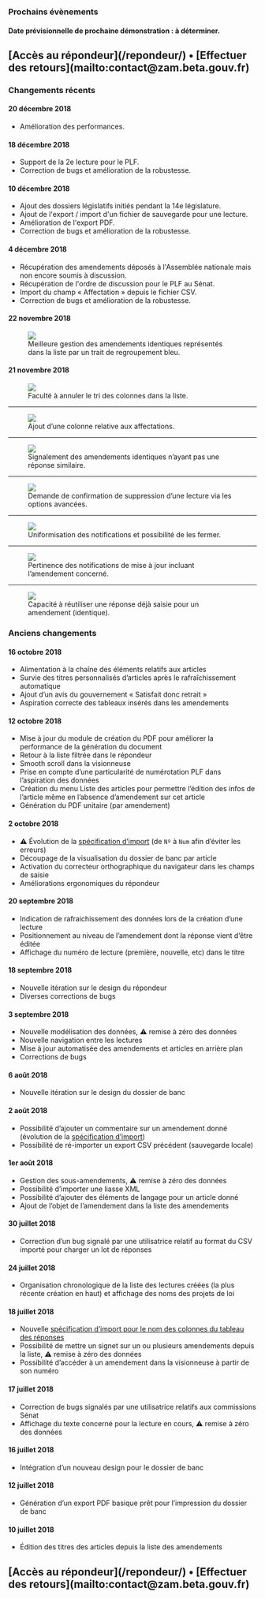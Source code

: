 ### Prochains évènements

#### Date prévisionnelle de prochaine démonstration : à déterminer.

<h2 class="center">[Accès au répondeur](/repondeur/) • [Effectuer des retours](mailto:contact@zam.beta.gouv.fr)</h2>

### Changements récents

#### 20 décembre 2018

- Amélioration des performances.

#### 18 décembre 2018

- Support de la 2e lecture pour le PLF.
- Correction de bugs et amélioration de la robustesse.

#### 10 décembre 2018

- Ajout des dossiers législatifs initiés pendant la 14e législature.
- Ajout de l'export / import d'un fichier de sauvegarde pour une lecture.
- Amélioration de l'export PDF.
- Correction de bugs et amélioration de la robustesse.

#### 4 décembre 2018

- Récupération des amendements déposés à l'Assemblée nationale mais non encore soumis à discussion.
- Récupération de l'ordre de discussion pour le PLF au Sénat.
- Import du champ « Affectation » depuis le fichier CSV.
- Correction de bugs et amélioration de la robustesse.

#### 22 novembre 2018

<figure>
    <a href="https://raw.githubusercontent.com/betagouv/zam/master/changelog_images/2018-11-21-regroupement-identiques.png">
        <img src="https://raw.githubusercontent.com/betagouv/zam/master/changelog_images/2018-11-21-regroupement-identiques.png">
    </a>
    <figcaption>
        Meilleure gestion des amendements identiques représentés dans la liste par un trait de regroupement bleu.
    </figcaption>
</figure>


#### 21 novembre 2018

<figure>
    <a href="https://raw.githubusercontent.com/betagouv/zam/master/changelog_images/2018-11-21-annule-tri.png">
        <img src="https://raw.githubusercontent.com/betagouv/zam/master/changelog_images/2018-11-21-annule-tri.png">
    </a>
    <figcaption>
        Faculté à annuler le tri des colonnes dans la liste.
    </figcaption>
</figure>

---

<figure>
    <a href="https://raw.githubusercontent.com/betagouv/zam/master/changelog_images/2018-11-21-affectations.png">
        <img src="https://raw.githubusercontent.com/betagouv/zam/master/changelog_images/2018-11-21-affectations.png">
    </a>
    <figcaption>
        Ajout d’une colonne relative aux affectations.
    </figcaption>
</figure>

---

<figure>
    <a href="https://raw.githubusercontent.com/betagouv/zam/master/changelog_images/2018-11-21-identiques-non-similaires.png">
        <img src="https://raw.githubusercontent.com/betagouv/zam/master/changelog_images/2018-11-21-identiques-non-similaires.png">
    </a>
    <figcaption>
        Signalement des amendements identiques n’ayant pas une réponse similaire.
    </figcaption>
</figure>

---

<figure>
    <a href="https://raw.githubusercontent.com/betagouv/zam/master/changelog_images/2018-11-21-confirmation-suppression-lecture.png">
        <img src="https://raw.githubusercontent.com/betagouv/zam/master/changelog_images/2018-11-21-confirmation-suppression-lecture.png">
    </a>
    <figcaption>
        Demande de confirmation de suppression d’une lecture via les options avancées.
    </figcaption>
</figure>

---

<figure>
    <a href="https://raw.githubusercontent.com/betagouv/zam/master/changelog_images/2018-11-21-uniformisation-notifications.png">
        <img src="https://raw.githubusercontent.com/betagouv/zam/master/changelog_images/2018-11-21-uniformisation-notifications.png">
    </a>
    <figcaption>
        Uniformisation des notifications et possibilité de les fermer.
    </figcaption>
</figure>

---

<figure>
    <a href="https://raw.githubusercontent.com/betagouv/zam/master/changelog_images/2018-11-21-pertinence-notifications.png">
        <img src="https://raw.githubusercontent.com/betagouv/zam/master/changelog_images/2018-11-21-pertinence-notifications.png">
    </a>
    <figcaption>
        Pertinence des notifications de mise à jour incluant l’amendement concerné.
    </figcaption>
</figure>

---

<figure>
    <a href="https://raw.githubusercontent.com/betagouv/zam/master/changelog_images/2018-11-21-reutiliser-reponse.png">
        <img src="https://raw.githubusercontent.com/betagouv/zam/master/changelog_images/2018-11-21-reutiliser-reponse.png">
    </a>
    <figcaption>
        Capacité à réutiliser une réponse déjà saisie pour un amendement (identique).
    </figcaption>
</figure>



### Anciens changements

#### 16 octobre 2018

* Alimentation à la chaîne des éléments relatifs aux articles
* Survie des titres personnalisés d’articles après le rafraîchissement automatique
* Ajout d’un avis du gouvernement « Satisfait donc retrait »
* Aspiration correcte des tableaux insérés dans les amendements

#### 12 octobre 2018

* Mise à jour du module de création du PDF pour améliorer la performance de la génération du document
* Retour à la liste filtrée dans le répondeur
* Smooth scroll dans la visionneuse
* Prise en compte d’une particularité de numérotation PLF dans l’aspiration des données
* Création du menu Liste des articles pour permettre l’édition des infos de l’article même en l’absence d’amendement sur cet article
* Génération du PDF unitaire (par amendement)

#### 2 octobre 2018

* ⚠︎ Évolution de la [spécification d’import](https://github.com/betagouv/zam/wiki/Sp%C3%A9cification-import-r%C3%A9ponses) (de `Nº` à `Num` afin d’éviter les erreurs)
* Découpage de la visualisation du dossier de banc par article
* Activation du correcteur orthographique du navigateur dans les champs de saisie
* Améliorations ergonomiques du répondeur

#### 20 septembre 2018

*   Indication de rafraichissement des données lors de la création d’une lecture
*   Positionnement au niveau de l’amendement dont la réponse vient d’être éditée
*   Affichage du numéro de lecture (première, nouvelle, etc) dans le titre

#### 18 septembre 2018

*   Nouvelle itération sur le design du répondeur
*   Diverses corrections de bugs

#### 3 septembre 2018

*   Nouvelle modélisation des données, ⚠︎ remise à zéro des données
*   Nouvelle navigation entre les lectures
*   Mise à jour automatisée des amendements et articles en arrière plan
*   Corrections de bugs

#### 6 août 2018

*   Nouvelle itération sur le design du dossier de banc

#### 2 août 2018

*   Possibilité d’ajouter un commentaire sur un amendement donné (évolution de la [spécification d’import](https://github.com/betagouv/zam/wiki/Sp%C3%A9cification-import-r%C3%A9ponses))
*   Possibilité de ré-importer un export CSV précédent (sauvegarde locale)

#### 1er août 2018

*   Gestion des sous-amendements, ⚠︎ remise à zéro des données
*   Possibilité d’importer une liasse XML
*   Possibilité d’ajouter des éléments de langage pour un article donné
*   Ajout de l’objet de l’amendement dans la liste des amendements

#### 30 juillet 2018

*   Correction d’un bug signalé par une utilisatrice relatif au format du CSV importé pour charger un lot de réponses

#### 24 juillet 2018

*   Organisation chronologique de la liste des lectures créées (la plus récente création en haut) et affichage des noms des projets de loi

#### 18 juillet 2018

*   Nouvelle [spécification d’import pour le nom des colonnes du tableau des réponses](https://github.com/betagouv/zam/wiki/Sp%C3%A9cification-import-r%C3%A9ponses)
*   Possibilité de mettre un signet sur un ou plusieurs amendements depuis la liste, ⚠︎ remise à zéro des données
*   Possibilité d’accéder à un amendement dans la visionneuse à partir de son numéro

#### 17 juillet 2018

*   Correction de bugs signalés par une utilisatrice relatifs aux commissions Sénat
*   Affichage du texte concerné pour la lecture en cours, ⚠︎ remise à zéro des données

#### 16 juillet 2018

*   Intégration d’un nouveau design pour le dossier de banc

#### 12 juillet 2018

*   Génération d’un export PDF basique prêt pour l’impression du dossier de banc

#### 10 juillet 2018

*   Édition des titres des articles depuis la liste des amendements

<h2 class="center">[Accès au répondeur](/repondeur/) • [Effectuer des retours](mailto:contact@zam.beta.gouv.fr)</h2>

